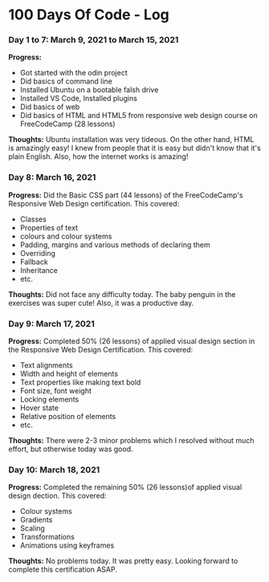 # 100 Days Of Code - Log

### Day 1 to 7: March 9, 2021 to March 15, 2021
<!--##### (delete me or comment me out)-->

**Progress:**
- Got started with the odin project
- Did basics of command line
- Installed Ubuntu on a bootable falsh drive
- Installed VS Code, Installed plugins
- Did basics of web
- Did basics of HTML and HTML5 from responsive web design course on FreeCodeCamp (28 lessons)

**Thoughts:** Ubuntu installation was very tideous. On the other hand, HTML is amazingly easy! I knew from people that it is easy but didn't know that it's plain English. Also, how the internet works is amazing!

<!--**Link(s) to work:**-->

###  Day 8: March 16, 2021

**Progress:**
Did the Basic CSS part (44 lessons) of the FreeCodeCamp's Responsive Web Design certification. This covered:
- Classes
- Properties of text
- colours and colour systems
- Padding, margins and various methods of declaring them
- Overriding
- Fallback
- Inheritance
- etc.

**Thoughts:** Did not face any difficulty today. The baby penguin in the exercises was super cute! Also, it was a productive day.

### Day 9: March 17, 2021

**Progress:**
Completed 50% (26 lessons) of applied visual design section in the Responsive Web Design Certification. This covered:
- Text alignments
- Width and height of elements
- Text properties like making text bold
- Font size, font weight
- Locking elements
- Hover state
- Relative position of elements
- etc.

**Thoughts:** There were 2-3 minor problems which I resolved without much effort, but otherwise today was good.

### Day 10: March 18, 2021

**Progress:**
Completed the remaining 50% (26 lessons)of applied visual design dection. This covered:
- Colour systems
- Gradients
- Scaling
- Transformations
- Animations using keyframes

**Thoughts:** No problems today. It was pretty easy. Looking forward to complete this certification ASAP.
